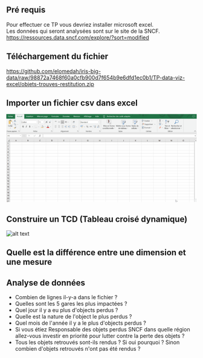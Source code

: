 ## Pré requis
Pour effectuer ce TP vous devriez installer microsoft excel.   
Les données qui seront analysées sont sur le site de la SNCF. https://ressources.data.sncf.com/explore/?sort=modified   


## Téléchargement du fichier

https://github.com/elomedah/iris-big-data/raw/98872a7468f60a0cfb900d7f654b9e6dfd1ec0b1/TP-data-viz-excel/objets-trouves-restitution.zip 

## Importer un fichier csv dans excel

![alt text](import_csv_file_excel.gif "Importer fichier csv dans excel")


## Construire un TCD (Tableau croisé dynamique)
![alt text](tcd.gif "TCD excel")

## Quelle est la différence entre une dimension et une mesure 

## Analyse de données

- Combien de lignes  il-y-a dans le fichier ?
- Quelles sont les 5 gares les plus impactées ?
- Quel jour il y a eu plus d'objects perdus ?
- Quelle est la nature de l'object le plus perdus ?
- Quel mois de l'année il y a le plus d'objects perdus ?
- Si vous étiez Responsable des objets perdus SNCF dans quelle région allez-vous investir en priorité pour lutter contre la perte des objets ?
- Tous les objets retrouvés sont-ils rendus ? Si oui pourquoi ? Sinon combien d'objets retrouvés n'ont pas été rendus ?
